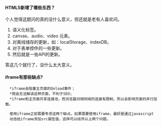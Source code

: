 #### HTML5新增了哪些东西？
个人觉得这题问的真的没什么意义，但还就是老有人喜欢问。

1. 语义化标签。
2. canvas、audio、video 元素。
3. 对离线储存的更新，如：localStorage、indexDB。
4. 对于表单控件的一些更新。
5. 然后就是一些API的更新。

答这几个就行了，没什么太大意义。

#### iframe有那些缺点?
```
  *iframe会阻塞主页面的Onload事件；
  *爬虫无法解读这种页面，不利于SEO;
  *iframe和主页面共享连接池，而浏览器对相同域的连接有限制，所以会影响页面的并行加载。

  使用iframe之前需要考虑这两个缺点。如果需要使用iframe，最好是通过javascript
  动态给iframe添加src属性值，这样可以绕开以上两个问题。
```